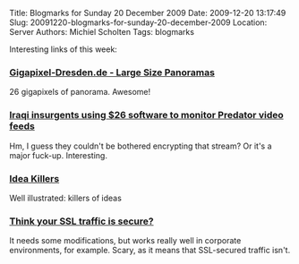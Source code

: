 Title: Blogmarks for Sunday 20 December 2009
Date: 2009-12-20 13:17:49
Slug: 20091220-blogmarks-for-sunday-20-december-2009
Location: Server
Authors: Michiel Scholten
Tags: blogmarks

<p>Interesting links of this week:</p>
<h3><a href="http://www.dresden-26-gigapixels.com/dresden26GP">Gigapixel-Dresden.de - Large Size Panoramas</a></h3>
<p>26 gigapixels of panorama. Awesome!</p>
<h3><a href="http://www.engadget.com/2009/12/17/iraqi-insurgents-using-26-software-to-monitor-predator-video-fe/">Iraqi insurgents using $26 software to monitor Predator video feeds</a></h3>
<p>Hm, I guess they couldn't be bothered encrypting that stream? Or it's a major fuck-up. Interesting.</p>
<h3><a href="http://kingdomofstyle.typepad.co.uk/my_weblog/2009/11/idea-killers.html">Idea Killers</a></h3>
<p>Well illustrated: killers of ideas</p>
<h3><a href="http://directorblue.blogspot.com/2006/07/think-your-ssl-traffic-is-secure-if.html">Think your SSL traffic is secure?</a></h3>
<p>It needs some modifications, but works really well in corporate environments, for example. Scary, as it means that SSL-secured traffic isn't.</p>
